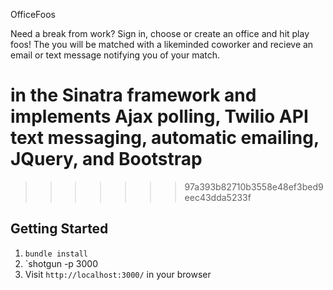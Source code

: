 OfficeFoos

Need a break from work? Sign in, choose or create an office and hit play foos! The you will be matched with a likeminded coworker and recieve an email or text message notifying you of your match.

in the Sinatra framework and implements Ajax polling, Twilio API text messaging, automatic emailing, JQuery, and Bootstrap 
=======
>>>>>>> 97a393b82710b3558e48ef3bed9eec43dda5233f

## Getting Started

1. `bundle install`
2. `shotgun -p 3000
3. Visit `http://localhost:3000/` in your browser
